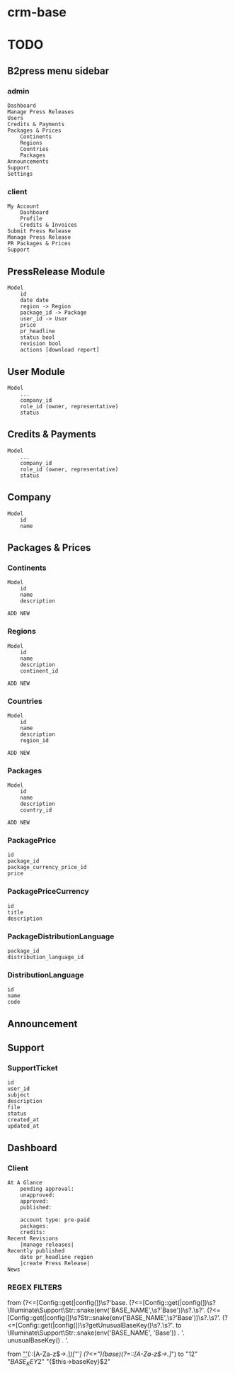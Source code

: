 # crm-base

# TODO
## B2press menu sidebar
### admin
    Dashboard
    Manage Press Releases
    Users
    Credits & Payments
    Packages & Prices
        Continents
        Regions
        Countries
        Packages
    Announcements
    Support
    Settings

### client
    My Account
        Dashboard
        Profile
        Credits & Invoices
    Submit Press Release
    Manage Press Release
    PR Packages & Prices
    Support


## PressRelease Module
    Model
        id
        date date
        region -> Region
        package_id -> Package
        user_id -> User
        price
        pr_headline
        status bool
        revision bool
        actions [download report]

## User Module
    Model
        ...
        company_id
        role_id (owner, representative)
        status
## Credits & Payments
    Model
        ...
        company_id
        role_id (owner, representative)
        status

## Company
    Model
        id
        name
## Packages & Prices
### Continents
    Model
        id
        name
        description
    
    ADD NEW
### Regions
    Model
        id
        name
        description
        continent_id
    
    ADD NEW
### Countries
    Model
        id
        name
        description
        region_id
    
    ADD NEW

### Packages
    Model
        id
        name
        description
        country_id
    
    ADD NEW

### PackagePrice
    id
    package_id
    package_currency_price_id
    price
### PackagePriceCurrency
    id
    title
    description
### PackageDistributionLanguage
    package_id
    distribution_language_id
### DistributionLanguage
    id
    name
    code

## Announcement


## Support

### SupportTicket
    id
    user_id
    subject
    description
    file
    status
    created_at
    updated_at

## Dashboard
### Client
    At A Glance
        pending approval:
        unapproved:
        approved:
        published:

        account type: pre-paid
        packages: 
        credits:
    Recent Revisions
        |manage releases|
    Recently published
        date pr_headline region
        |create Press Release|
    News
    



### REGEX FILTERS

from
    (?<=[Config::get\(|config\(])\s?'base\.
    (?<=[Config::get\(|config\(])\s?\\Illuminate\\Support\\Str::snake\(env\('BASE_NAME',\s?'Base'\)\)\s?\.\s?'\.
    (?<=[Config::get\(|config\(])\s?Str::snake\(env\('BASE_NAME',\s?'Base'\)\)\s?\.\s?'\.
    (?<=[Config::get\(|config\(])\s?getUnusualBaseKey\(\)\s?\.\s?'\.
to 
    \Illuminate\Support\Str::snake(env('BASE_NAME', 'Base')) . '.
    unusualBaseKey() . '.

from 
    ["'](base)(::[A-Za-z\$\->\.]*)["']
    (?<=")(base)(?=::[A-Za-z\$\->\.]*")
to
    "$1$2"
    "$BASE_KEY$2"
    "{$this->baseKey}$2"

